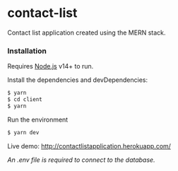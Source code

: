 # contact-list

Contact list application created using the MERN stack.

### Installation

Requires [Node.js](https://nodejs.org/) v14+ to run.

Install the dependencies and devDependencies:

```sh
$ yarn
$ cd client
$ yarn
```

Run the environment

```sh
$ yarn dev
```

Live demo: http://contactlistapplication.herokuapp.com/

_An .env file is required to connect to the database._
